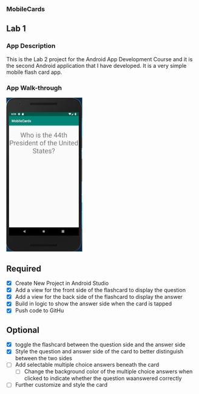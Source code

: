 ### MobileCards

## Lab 1

### App Description
This is the Lab 2 project for the Android App Development Course and it is the second Android application that I have developed. It is a very simple mobile flash card app.

### App Walk-through

<img src="https://github.com/D-Astudillo-ASC/MobileCards/raw/master/mobilecards.gif" width=200><br>

## Required
- [x] Create New Project in Android Studio
- [x] Add a view for the front side of the flashcard to display the question
- [x] Add a view for the back side of the flashcard to display the answer
- [x] Build in logic to show the answer side when the card is tapped
- [x] Push code to GitHu
## Optional
- [x] toggle the flashcard between the question side and the answer side
- [x] Style the question and answer side of the card to better distinguish between the two sides
- [ ] Add selectable multiple choice answers beneath the card
   - [ ] Change the background color of the multiple choice answers when clicked to indicate whether the question waanswered correctly
- [ ] Further customize and style the card

